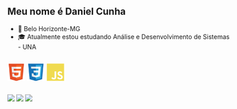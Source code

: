 ## Meu nome é Daniel Cunha
- 📍 Belo Horizonte-MG
- 🎓 Atualmente estou estudando Análise e Desenvolvimento de Sistemas - UNA

##

<img align="center" alt="daniel-html" height="40" largura="50" src="https://raw.githubusercontent.com/devicons/devicon/master/icons/html5/html5-original.svg"> <img align="center" alt="daniel-css" height="40" largura="50" src="https://raw.githubusercontent.com/devicons/devicon/master/icons/css3/css3-original.svg">
<img align="center" alt="daniel-js" height="40" largura="45" src="https://raw.githubusercontent.com/devicons/devicon/master/icons/javascript/javascript-plain.svg">

##

<a href="https://www.linkedin.com/in/daniel-o-cunha" target="_blank"> <img src="https://img.shields.io/badge/LinkedIn-0077B5?style=for-the-badge&logo=linkedin&logoColor=white" target="_blank"></a>
<a href="https://www.instagram.com/dancunha13" target="_blank"> <img src="https://img.shields.io/badge/Instagram-E4405F?style=for-the-badge&logo=instagram&logoColor=white" target="_blank"></a>
<a href="mailto:danieloliveirac99@gmail.com"> <img src="https://img.shields.io/badge/Gmail-D14836?style=for-the-badge&logo=gmail&logoColor=white" target="_blank"></a>
